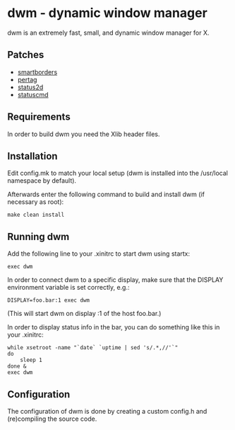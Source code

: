 dwm - dynamic window manager
============================
dwm is an extremely fast, small, and dynamic window manager for X.

Patches
-------
- [smartborders](https://dwm.suckless.org/patches/smartborders/dwm-smartborders-6.2.diff)
- [pertag](https://dwm.suckless.org/patches/pertag/dwm-pertag_with_sel-20231003-9f88553.diff)
- [status2d](https://dwm.suckless.org/patches/status2d/dwm-status2d-systray-6.4.diff)
- [statuscmd](https://dwm.suckless.org/patches/statuscmd/dwm-statuscmd-status2d-20210405-60bb3df.diff)

Requirements
------------
In order to build dwm you need the Xlib header files.


Installation
------------
Edit config.mk to match your local setup (dwm is installed into
the /usr/local namespace by default).

Afterwards enter the following command to build and install dwm (if
necessary as root):

    make clean install


Running dwm
-----------
Add the following line to your .xinitrc to start dwm using startx:

    exec dwm

In order to connect dwm to a specific display, make sure that
the DISPLAY environment variable is set correctly, e.g.:

    DISPLAY=foo.bar:1 exec dwm

(This will start dwm on display :1 of the host foo.bar.)

In order to display status info in the bar, you can do something
like this in your .xinitrc:

    while xsetroot -name "`date` `uptime | sed 's/.*,//'`"
    do
    	sleep 1
    done &
    exec dwm


Configuration
-------------
The configuration of dwm is done by creating a custom config.h
and (re)compiling the source code.
